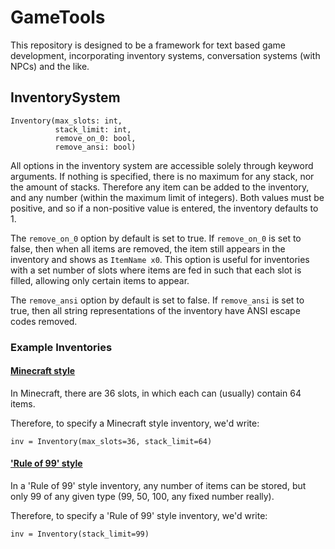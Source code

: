 # GameTools

This repository is designed to be a framework for text based game development, 
incorporating inventory systems, conversation systems (with NPCs) and the like.


## InventorySystem

```
Inventory(max_slots: int, 
          stack_limit: int, 
          remove_on_0: bool, 
          remove_ansi: bool)
```

All options in the inventory system are accessible solely through keyword
arguments. If nothing is specified, there is no maximum for any stack, nor
the amount of stacks. Therefore any item can be added to the inventory, and
any number (within the maximum limit of integers). Both values must be positive,
and so if a non-positive value is entered, the inventory defaults to 1.

The `remove_on_0` option by default is set to true. If `remove_on_0` is set to
false, then when all items are removed, the item still appears in the 
inventory and shows as `ItemName x0`. This option is useful for inventories
with a set number of slots where items are fed in such that each slot is filled,
allowing only certain items to appear. 

The `remove_ansi` option by default is set to false. If `remove_ansi` is set to
true, then all string representations of the inventory have ANSI escape codes 
removed.

### Example Inventories

<h4><u>Minecraft style</u></h4>

In Minecraft, there are 36 slots, in which each can (usually) contain 64 items.

Therefore, to specify a Minecraft style inventory, we'd write:

```
inv = Inventory(max_slots=36, stack_limit=64)  
```

<h4><u>'Rule of 99' style</u></h4>

In a 'Rule of 99' style inventory, any number of items can be stored, but only
99 of any given type (99, 50, 100, any fixed number really). 

Therefore, to specify a 'Rule of 99' style inventory, we'd write:

```
inv = Inventory(stack_limit=99)
```

